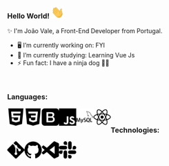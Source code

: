 ### Hello World! <img src="https://github.com/JoaoFilipeVale/JoaoFilipeVale/blob/main/Hi.gif?raw=true" width="30px">

✨ I'm João Vale, a Front-End Developer from Portugal.

- 🖥️ I’m currently working on: FYI
- 🌱 I’m currently studying: Learning Vue Js
- ⚡ Fun fact: I have a ninja dog 🐱‍👤

<br>

### Languages:
<img align="left" alt="HTML5" width="40px" src="https://raw.githubusercontent.com/JoaoFilipeVale/JoaoFilipeVale/17dbc3562c4944a7e39a6f14a34ec97cb912abc6/html5.svg">
<img align="left" alt="CSS3" width="40px" src="https://raw.githubusercontent.com/JoaoFilipeVale/JoaoFilipeVale/17dbc3562c4944a7e39a6f14a34ec97cb912abc6/css3.svg">
<img align="left" alt="Bootstrap" width="40px" src="https://raw.githubusercontent.com/JoaoFilipeVale/JoaoFilipeVale/17dbc3562c4944a7e39a6f14a34ec97cb912abc6/bootstrap.svg">
<img align="left" alt="JavaScript" width="40px" src="https://raw.githubusercontent.com/JoaoFilipeVale/JoaoFilipeVale/17dbc3562c4944a7e39a6f14a34ec97cb912abc6/javascript.svg">
<img align="left" alt="JQuery" width="40px" src="https://raw.githubusercontent.com/JoaoFilipeVale/JoaoFilipeVale/17dbc3562c4944a7e39a6f14a34ec97cb912abc6/mysql.svg">
<img align="left" alt="React" width="40px" src="https://raw.githubusercontent.com/JoaoFilipeVale/JoaoFilipeVale/17dbc3562c4944a7e39a6f14a34ec97cb912abc6/react.svg">

<br>

### Technologies:
<img align="left" alt="Git" width="40px" src="https://raw.githubusercontent.com/JoaoFilipeVale/JoaoFilipeVale/17dbc3562c4944a7e39a6f14a34ec97cb912abc6/git.svg">
<img align="left" alt="GitHub" width="40px" src="https://raw.githubusercontent.com/JoaoFilipeVale/JoaoFilipeVale/17dbc3562c4944a7e39a6f14a34ec97cb912abc6/github.svg">
<img align="left" alt="VSCode" width="40px" src="https://raw.githubusercontent.com/JoaoFilipeVale/JoaoFilipeVale/17dbc3562c4944a7e39a6f14a34ec97cb912abc6/visualstudiocode.svg">
<img align="left" alt="Slack" width="40px" src="https://raw.githubusercontent.com/JoaoFilipeVale/JoaoFilipeVale/17dbc3562c4944a7e39a6f14a34ec97cb912abc6/slack.svg">
